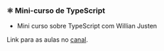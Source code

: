 ### ⚛️  Mini-curso de TypeScript

+ Mini curso sobre TypeScript com Willian Justen 

Link para as aulas no [canal](https://www.youtube.com/watch?v=mRixno_uE2o&list=PLlAbYrWSYTiPanrzauGa7vMuve7_vnXG_&ab_channel=WillianJustenCursos).
